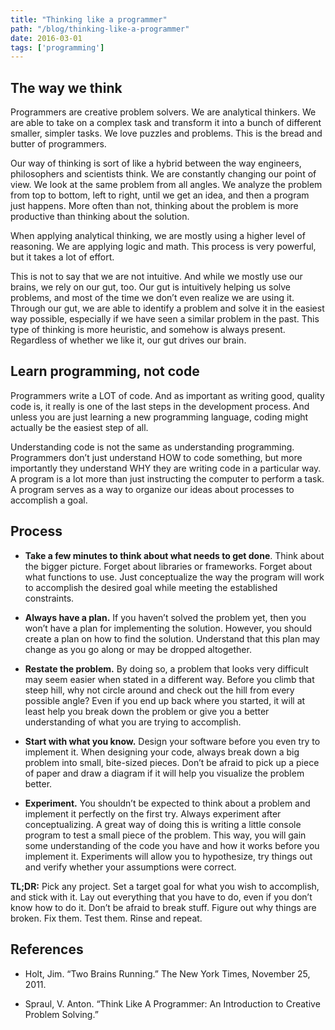 ```yaml
---
title: "Thinking like a programmer"
path: "/blog/thinking-like-a-programmer"
date: 2016-03-01
tags: ['programming']
---
```


## The way we think

Programmers are creative problem solvers. We are analytical thinkers. We are able to take on a complex task and transform it into a bunch of different smaller, simpler tasks. We love puzzles and problems. This is the bread and butter of programmers.

Our way of thinking is sort of like a hybrid between the way engineers, philosophers and scientists think. We are constantly changing our point of view. We look at the same problem from all angles. We analyze the problem from top to bottom, left to right, until we get an idea, and then a program just happens. More often than not, thinking about the problem is more productive than thinking about the solution.

When applying analytical thinking, we are mostly using a higher level of reasoning. We are applying logic and math. This process is very powerful, but it takes a lot of effort.

This is not to say that we are not intuitive. And while we mostly use our brains, we rely on our gut, too. Our gut is intuitively helping us solve problems, and most of the time we don’t even realize we are using it. Through our gut, we are able to identify a problem and solve it in the easiest way possible, especially if we have seen a similar problem in the past. This type of thinking is more heuristic, and somehow is always present. Regardless of whether we like it, our gut drives our brain.

## Learn programming, not code

Programmers write a LOT of code. And as important as writing good, quality code is, it really is one of the last steps in the development process. And unless you are just learning a new programming language, coding might actually be the easiest step of all.

Understanding code is not the same as understanding programming. Programmers don’t just understand HOW to code something, but more importantly they understand WHY they are writing code in a particular way. A program is a lot more than just instructing the computer to perform a task. A program serves as a way to organize our ideas about processes to accomplish a goal.

## Process

* **Take a few minutes to think about what needs to get done**. Think about the bigger picture. Forget about libraries or frameworks. Forget about what functions to use. Just conceptualize the way the program will work to accomplish the desired goal while meeting the established constraints.

* **Always have a plan.** If you haven’t solved the problem yet, then you won’t have a plan for implementing the solution. However, you should create a plan on how to find the solution. Understand that this plan may change as you go along or may be dropped altogether.

* **Restate the problem.** By doing so, a problem that looks very difficult may seem easier when stated in a different way. Before you climb that steep hill, why not circle around and check out the hill from every possible angle? Even if you end up back where you started, it will at least help you break down the problem or give you a better understanding of what you are trying to accomplish.

* **Start with what you know.** Design your software before you even try to implement it. When designing your code, always break down a big problem into small, bite-sized pieces. Don’t be afraid to pick up a piece of paper and draw a diagram if it will help you visualize the problem better.

* **Experiment.** You shouldn’t be expected to think about a problem and implement it perfectly on the first try. Always experiment after conceptualizing. A great way of doing this is writing a little console program to test a small piece of the problem. This way, you will gain some understanding of the code you have and how it works before you implement it. Experiments will allow you to hypothesize, try things out and verify whether your assumptions were correct.

<div class="tldr">
  <span><strong>TL;DR:</strong></span>
  Pick any project. Set a target goal for what you wish to accomplish, and stick with it. Lay out everything that you have to do, even if you don’t know how to do it. Don’t be afraid to break stuff. Figure out why things are broken. Fix them. Test them. Rinse and repeat.
</div>

## References

* Holt, Jim. “Two Brains Running.” The New York Times, November 25, 2011.

* Spraul, V. Anton. “Think Like A Programmer: An Introduction to Creative Problem Solving.”

